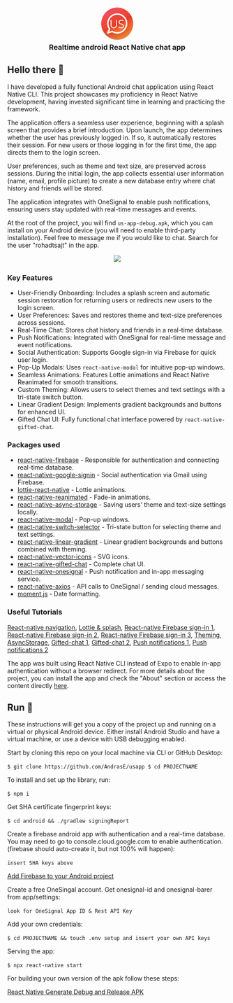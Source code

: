 <h3 align="center">
  <img src="https://github.com/AndrasE/raw-readme/blob/main/us-readme.png?raw=true" width="80">
  <br/>
  Realtime android React Native chat app
</h3>

## Hello there 👋

I have developed a fully functional Android chat application using React Native CLI. This project showcases my proficiency in React Native development, having invested significant time in learning and practicing the framework.

The application offers a seamless user experience, beginning with a splash screen that provides a brief introduction. Upon launch, the app determines whether the user has previously logged in. If so, it automatically restores their session. For new users or those logging in for the first time, the app directs them to the login screen.

User preferences, such as theme and text size, are preserved across sessions. During the initial login, the app collects essential user information (name, email, profile picture) to create a new database entry where chat history and friends will be stored.

The application integrates with OneSignal to enable push notifications, ensuring users stay updated with real-time messages and events.

At the root of the project, you will find `us-app-debug.apk`, which you can install on your Android device (you will need to enable third-party installation). Feel free to message me if you would like to chat. Search for the user "rohadtsajt" in the app.

<p align="center">
 <a href="https://youtu.be/w_1VowseA3g?si=4nr223Uw9BDL2BHc"
target="_blank"
rel="noopener noreferrer">
   <img src="https://github.com/AndrasE/raw-readme/blob/main/us-app-yt.gif?raw=true" width="350"> </a>
</p>

### Key Features

- User-Friendly Onboarding: Includes a splash screen and automatic session restoration for returning users or redirects new users to the login screen.
- User Preferences: Saves and restores theme and text-size preferences across sessions.
- Real-Time Chat: Stores chat history and friends in a real-time database.
- Push Notifications: Integrated with OneSignal for real-time message and event notifications.
- Social Authentication: Supports Google sign-in via Firebase for quick user login.
- Pop-Up Modals: Uses `react-native-modal` for intuitive pop-up windows.
- Seamless Animations: Features Lottie animations and React Native Reanimated for smooth transitions.
- Custom Theming: Allows users to select themes and text settings with a tri-state switch button.
- Linear Gradient Design: Implements gradient backgrounds and buttons for enhanced UI.
- Gifted Chat UI: Fully functional chat interface powered by `react-native-gifted-chat`.

### Packages used

- [react-native-firebase](https://rnfirebase.io/) - Responsible for authentication and connecting real-time database.
- [react-native-google-signin](https://github.com/react-native-google-signin/google-signin) - Social authentication via Gmail using Firebase.
- [lottie-react-native](https://www.npmjs.com/package/lottie-react-native) - Lottie animations.
- [react-native-reanimated](https://docs.swmansion.com/react-native-reanimated/) - Fade-in animations.
- [react-native-async-storage](https://www.npmjs.com/package/@react-native-async-storage/async-storage) - Saving users' theme and text-size settings locally.
- [react-native-modal](https://www.npmjs.com/package/react-native-modal) - Pop-up windows.
- [react-native-switch-selector](https://www.npmjs.com/package/react-native-switch-selector) - Tri-state button for selecting theme and text settings.
- [react-native-linear-gradient](https://www.npmjs.com/package/react-native-linear-gradient) - Linear gradient backgrounds and buttons combined with theming.
- [react-native-vector-icons](https://www.npmjs.com/package/react-native-vector-icons) - SVG icons.
- [react-native-gifted-chat](https://www.npmjs.com/package/react-native-gifted-chat?activeTab=versions) - Complete chat UI.
- [react-native-onesignal](https://documentation.onesignal.com/docs/react-native-sdk-setup) - Push notification and in-app messaging service.
- [react-native-axios](https://www.npmjs.com/package/react-native-axios) - API calls to OneSignal / sending cloud messages.
- [moment.js](https://momentjs.com/) - Date formatting.

### Useful Tutorials

[React-native navigation](https://youtu.be/I7POH4acHV8?si=ujz9tW3-b0x1LFU8), [Lottie & splash](https://youtu.be/mZXCOdIFg6Q?si=KGwVJEzNPHA6h1a_), [React-native Firebase sign-in 1](https://youtu.be/RkQpvlosGz0?si=jaUdyw3E8e13ly2e), [React-native Firebase sign-in 2](https://youtu.be/8aARNaWR78Q?si=mJEqlk6ffdHqNXbN), [React-native Firebase sign-in 3](https://youtu.be/RrGtyfo1wr0?si=_J5qp15yHs-VIO9Y),
[Theming](https://youtu.be/km1qm1Zz2lY?si=owQr0aFeMmk6fvqH),
[AsyncStorage](https://youtu.be/PRGHWgTydyQ?si=b-pveeF2814-PduM),
[Gifted-chat 1](https://youtu.be/Z0riAoqXrwo?si=dMS8Pf6LkjIvFCZK), [Gifted-chat 2](https://youtu.be/Z0riAoqXrwo?si=dMS8Pf6LkjIvFCZK),
[Push notifications 1](https://youtu.be/Qcxa6dxfUFo?si=xZ3G5Cg0_FpmAU9Q), [Push notifications 2](https://youtu.be/X5kjfW1rfig?si=dW8S6h1CiG63fEMC)

The app was built using React Native CLI instead of Expo to enable in-app authentication without a browser redirect. For more details about the project, you can install the app and check the "About" section or access the content directly [here](https://github.com/AndrasE/usapp/blob/main/src/screens/AboutMore.js).

## Run 🚀

These instructions will get you a copy of the project up and running on a virtual or physical Android device. Either install Android Studio and have a virtual machine, or use a device with USB debugging enabled.

Start by cloning this repo on your local machine via CLI or GitHub Desktop:

`
$ git clone https://github.com/AndrasE/usapp
$ cd PROJECTNAME
`

To install and set up the library, run:

`
$ npm i
`

Get SHA certificate fingerprint keys:

`
$ cd android && ./gradlew signingReport
`

Create a firebase android app with authentication and a real-time database. You may need to go to console.cloud.google.com to enable authentication. (firebase should auto-create it, but not 100% will happen):

`
insert SHA keys above
`

[Add Firebase to your Android project](https://firebase.google.com/docs/android/setup)

Create a free OneSingal account. Get onesignal-id and onesignal-barer from app/settings:

`
look for OneSignal App ID & Rest API Key
`

Add your own credentials:

`
$ cd PROJECTNAME && touch .env
setup and insert your own API keys
`

Serving the app:

`
$ npx react-native start
`

For building your own version of the apk follow these steps:

[React Native Generate Debug and Release APK](https://medium.com/geekculture/react-native-generate-apk-debug-and-release-apk-4e9981a2ea51)

